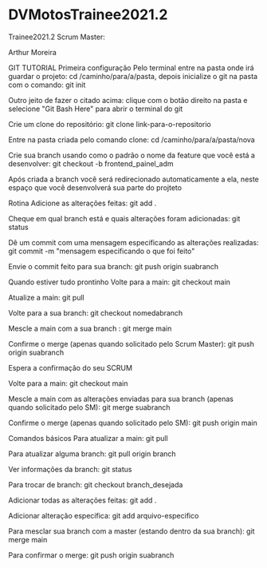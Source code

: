 # DVMotosTrainee2021.2
Trainee2021.2
Scrum Master:

Arthur Moreira

GIT TUTORIAL Primeira configuração Pelo terminal entre na pasta onde irá guardar o projeto: cd /caminho/para/a/pasta, depois inicialize o git na pasta com o comando: git init

Outro jeito de fazer o citado acima: clique com o botão direito na pasta e selecione "Git Bash Here" para abrir o terminal do git

Crie um clone do repositório: git clone link-para-o-repositorio

Entre na pasta criada pelo comando clone: cd /caminho/para/a/pasta/nova

Crie sua branch usando como o padrão o nome da feature que você está a desenvolver: git checkout -b frontend_painel_adm

Após criada a branch você será redirecionado automaticamente a ela, neste espaço que você desenvolverá sua parte do projteto

Rotina Adicione as alterações feitas: git add .

Cheque em qual branch está e quais alterações foram adicionadas: git status

Dê um commit com uma mensagem especificando as alterações realizadas: git commit -m "mensagem especificando o que foi feito"

Envie o commit feito para sua branch: git push origin suabranch

Quando estiver tudo prontinho Volte para a main: git checkout main

Atualize a main: git pull

Volte para a sua branch: git checkout nomedabranch

Mescle a main com a sua branch : git merge main

Confirme o merge (apenas quando solicitado pelo Scrum Master): git push origin suabranch

Espera a confirmação do seu SCRUM

Volte para a main: git checkout main

Mescle a main com as alterações enviadas para sua branch (apenas quando solicitado pelo SM): git merge suabranch

Confirme o merge (apenas quando solicitado pelo SM): git push origin main

Comandos básicos Para atualizar a main: git pull

Para atualizar alguma branch: git pull origin branch

Ver informações da branch: git status

Para trocar de branch: git checkout branch_desejada

Adicionar todas as alterações feitas: git add .

Adicionar alteração específica: git add arquivo-especifico

Para mesclar sua branch com a master (estando dentro da sua branch): git merge main

Para confirmar o merge: git push origin suabranch
